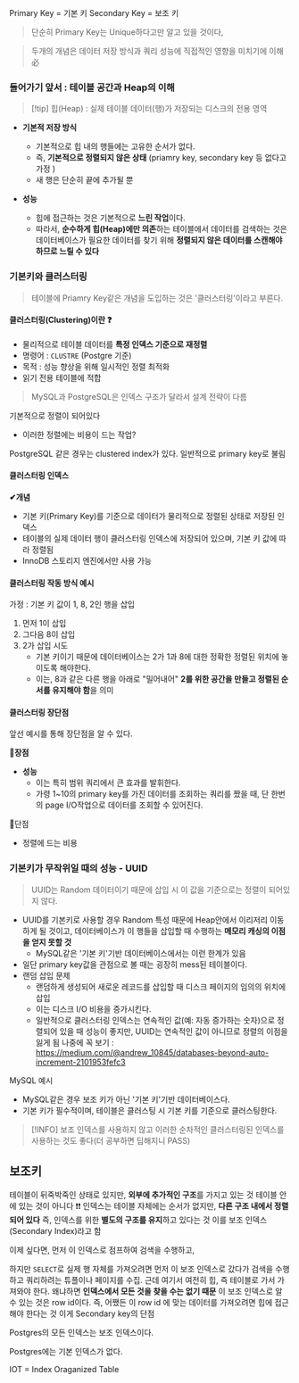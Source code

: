 
Primary Key = 기본 키 
Secondary Key = 보조 키 

> 단순히 Primary Key는 Unique하다고만 알고 있을 것이다,

> 두개의 개념은 데이터 저장 방식과 쿼리 성능에 직접적인 영향을 미치기에 이해 必


### 들어가기 앞서 : 테이블 공간과 Heap의 이해 

> [!tip] 힙(Heap) : 실제 테이블 데이터(행)가 저장되는 디스크의 전용 영역
- **기본적 저장 방식** 
	- 기본적으로 힙 내의 행들에는 고유한 순서가 없다. 
	- 즉, **기본적으로 정렬되지 않은 상태** (priamry key, secondary key 등 없다고 가정 )
	- 새 행은 단순히 끝에 추가될 뿐
	  
- **성능** 
	- 힙에 접근하는 것은 기본적으로 **느린 작업**이다.
	- 따라서, **순수하게 힙(Heap)에만 의존**하는 테이블에서 데이터를 검색하는 것은 데이터베이스가 필요한 데이터를 찾기 위해 **정렬되지 않은 데이터를 스캔해야 하므로 느릴 수 있다**


### 기본키와 클러스터링 
> 테이블에 Priamry Key같은 개념을 도입하는 것은 '클러스터링'이라고 부른다.

#### 클러스터링(Clustering)이란 ❓
- 물리적으로 테이블 데이터를 **특정 인덱스 기준으로 재정렬**
- 명령어 : `CLUSTRE` (Postgre 기준)
- 목적 : 성능 향상을 위해 일시적인 정렬 최적화
- 읽기 전용 테이블에 적합 

> MySQL과 PostgreSQL은 인덱스 구조가 달라서 설계 전략이 다름 

기본적으로 정렬이 되어있다
- 이러한 정렬에는 비용이 드는 작업?

PostgreSQL 같은 경우는 clustered index가 있다.
일반적으로 primary key로 불림
#### 클러스터링 인덱스 
**✔개념** 
- 기본 키(Primary Key)를 기준으로 데이터가 물리적으로 정렬된 상태로 저장된 인덱스
- 테이블의 실제 데이터 행이 클러스터링 인덱스에 저장되어 있으며, 기본 키 값에 따라 정렬됨
- InnoDB 스토리지 엔진에서만 사용 가능




#### 클러스터링 작동 방식 예시 

가정 : 기본 키 값이 1, 8, 2인 행을 삽입
1. 먼저 1이 삽입
2. 그다음 8이 삽입
3. 2가 삽입 시도
	- 기본 키이기 때문에 데이터베이스는 2가 1과 8에 대한 정확한 정렬된 위치에 놓이도록 해야한다.
	- 이는, 8과 같은 다른 행을 아래로 "밀어내어" **2를 위한 공간을 만들고 정렬된 순서를 유지해야 함**을 의미

#### 클러스터링 장단점 

앞선 예시를 통해 장단점을 알 수 있다.

**💚장점** 
- **성능**
	- 이는 특히 범위 쿼리에서 큰 효과를 발휘한다.
	- 가령 1~10의 primary key를 가진 데이터를 조회하는 쿼리를 짰을 때, 단 한번의 page I/O작업으로 데이터를 조회할 수 있어진다.

💢단점 
- 정렬에 드는 비용     




### 기본키가 무작위일 때의 성능 - UUID

> UUID는 Random 데이터이기 때문에 삽입 시 이 값을 기준으로는 정렬이 되어있지 않다.

- UUID를 기본키로 사용할 경우 Random 특성 때문에 Heap안에서 이리저리 이동하게 될 것이고, 데이터베이스가 이 행들을 삽입할 때 수행하는 **메모리 캐싱의 이점을 얻지 못할 것**
	- MySQL같은 '기본 키'기반 데이터베이스에서는 이런 한계가 있음 
- 일단 primary key값을 관점으로 볼 때는 굉장히 mess된 테이블이다.
- 랜덤 삽입 문제
	- 랜덤하게 생성되어 새로운 레코드를 삽입할 때 디스크 페이지의 임의의 위치에 삽입
	- 이는 디스크 I/O 비용을 증가시킨다.
	- 일반적으로 클러스터링 인덱스는 연속적인 값(예: 자동 증가하는 숫자)으로 정렬되어 있을 때 성능이 좋지만, UUID는 연속적인 값이 아니므로 정렬의 이점을 잃게 됨
나중에 꼭 보기 : https://medium.com/@andrew_10845/databases-beyond-auto-increment-2101953fefc3


MySQL 예시 
- MySQL같은 경우 보조 키가 아닌 '기본 키'기반 데이터베이스다.
- 기본 키가 필수적이며, 테이블은 클러스팅 시 기본 키를 기준으로 클러스팅한다.


> [!INFO] 보조 인덱스를 사용하지 않고 이러한 순차적인 클러스터링된 인덱스를 사용하는 것도 좋다(더 공부하면 딥해지니 PASS)


## 보조키 


테이블이 뒤죽박죽인 상태로 있지만, **외부에 추가적인 구조**를 가지고 있는 것
테이블 안에 있는 것이 아니다 ❗❗
인덱스는 테이블 자체에는 순서가 없지만, **다른 구조 내에서 정렬되어 있다**
즉, 인덱스를 위한 **별도의 구조를 유지**하고 있다는 것 
이를 보조 인덱스(Secondary Index)라고 함 

이제  싶다면, 먼저 이 인덱스로 점프하여 검색을 수행하고, 

하지만 `SELECT`로 실제 행 자체를 가져오려면 먼저 이 보조 인덱스로 갔다가 검색을 수행하고 쿼리하려는 튜플이나 페이지를 수집. 근데 여기서 여전히 힙, 즉 테이블로 가서 가져와야 한다. 왜냐하면 **인덱스에서 모든 것을 찾을 수는 없기 때문**
이 보조 인덱스로 알 수 있는 것은 row id이다.
즉, 어쨌든 이 row id 에 맞는 데이터를 가져오려면 힙에 접근해야 한다는 것 
이게 Secondary key의 단점 




Postgres의 모든 인덱스는 보조 인덱스이다.

Postgres에는 기본 인덱스가 없다.



IOT = Index Oraganized Table 
